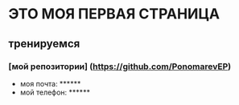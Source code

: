 # ЭТО МОЯ ПЕРВАЯ СТРАНИЦА

## тренируемся 

### [мой репозитории] (https://github.com/PonomarevEP)

- моя почта: ******
- мой телефон: ******